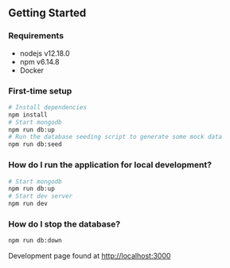 ## Getting Started

### Requirements
* nodejs v12.18.0
* npm v6.14.8
* Docker

### First-time setup
```bash
# Install dependencies
npm install
# Start mongodb
npm run db:up
# Run the database seeding script to generate some mock data
npm run db:seed
```

### How do I run the application for local development?
```bash
# Start mongodb
npm run db:up
# Start dev server
npm run dev
```

### How do I stop the database?
```bash
npm run db:down
```

Development page found at [http://localhost:3000](http://localhost:3000)
